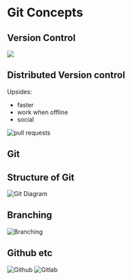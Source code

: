 # Git Concepts

## Version Control

![](https://www.linode.com/docs/assets/1204-image_versioning_intro_1.jpg)

## Distributed Version control

Upsides:

  - faster
  - work when offline
  - social
  
![pull requests](http://blog.zuehlke.com/wp-content/uploads/2015/01/pr_flow_en-755x442.png)

## Git 

## Structure of Git

![Git Diagram](http://trevorburnham.com/presentations/year-of-git/images/Git-Diagram.png)

## Branching

![Branching](http://nvie.com/img/git-model@2x.png)

## Github etc
![Github](http://quickfixes.github.io/just-gittin-started/img/octocat.png)
![Gitlab](https://upload.wikimedia.org/wikipedia/en/thumb/d/dc/GitLab_Logo.png/250px-GitLab_Logo.png)
